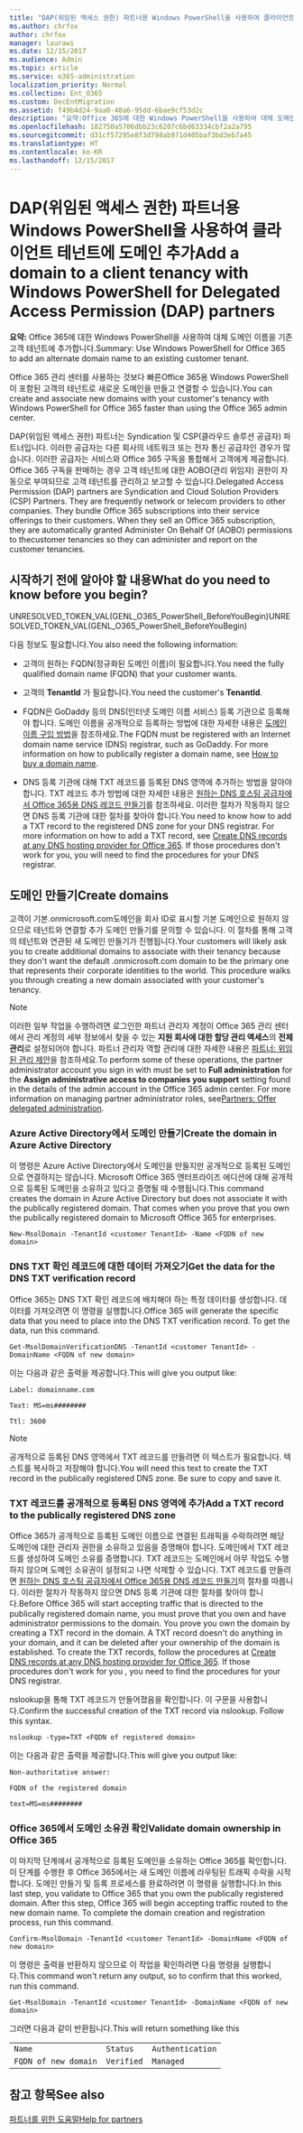 ```yaml
---
title: "DAP(위임된 액세스 권한) 파트너용 Windows PowerShell을 사용하여 클라이언트 테넌트에 도메인 추가"
ms.author: chrfox
author: chrfox
manager: laurawi
ms.date: 12/15/2017
ms.audience: Admin
ms.topic: article
ms.service: o365-administration
localization_priority: Normal
ms.collection: Ent_O365
ms.custom: DecEntMigration
ms.assetid: f49b4d24-9aa0-48a6-95dd-6bae9cf53d2c
description: "요약:Office 365에 대한 Windows PowerShell을 사용하여 대체 도메인 이름을 기존 고객 테넌트에 추가합니다."
ms.openlocfilehash: 182750a5706dbb23c6207c6bd63334cbf2a2a795
ms.sourcegitcommit: d31cf57295e8f3d798ab971d405baf3bd3eb7a45
ms.translationtype: HT
ms.contentlocale: ko-KR
ms.lasthandoff: 12/15/2017
---
```

# <a name="add-a-domain-to-a-client-tenancy-with-windows-powershell-for-delegated-access-permission-dap-partners"></a><span data-ttu-id="d5ec6-103">DAP(위임된 액세스 권한) 파트너용 Windows PowerShell을 사용하여 클라이언트 테넌트에 도메인 추가</span><span class="sxs-lookup"><span data-stu-id="d5ec6-103">Add a domain to a client tenancy with Windows PowerShell for Delegated Access Permission (DAP) partners</span></span>

 <span data-ttu-id="d5ec6-104">**요약:** Office 365에 대한 Windows PowerShell을 사용하여 대체 도메인 이름을 기존 고객 테넌트에 추가합니다.</span><span class="sxs-lookup"><span data-stu-id="d5ec6-104">Summary: Use Windows PowerShell for Office 365 to add an alternate domain name to an existing customer tenant.</span></span>
  
<span data-ttu-id="d5ec6-105">Office 365 관리 센터를 사용하는 것보다 빠른Office 365용 Windows PowerShell이 포함된 고객의 테넌트로 새로운 도메인을 만들고 연결할 수 있습니다.</span><span class="sxs-lookup"><span data-stu-id="d5ec6-105">You can create and associate new domains with your customer's tenancy with Windows PowerShell for Office 365 faster than using the Office 365 admin center.</span></span>
  
<span data-ttu-id="d5ec6-p101">DAP(위임된 액세스 권한) 파트너는 Syndication 및 CSP(클라우드 솔루션 공급자) 파트너입니다. 이러한 공급자는 다른 회사의 네트워크 또는 전자 통신 공급자인 경우가 많습니다. 이러한 공급자는 서비스와 Office 365 구독을 통합해서 고객에게 제공합니다. Office 365 구독을 판매하는 경우 고객 테넌트에 대한 AOBO(관리 위임자) 권한이 자동으로 부여되므로 고객 테넌트를 관리하고 보고할 수 있습니다.</span><span class="sxs-lookup"><span data-stu-id="d5ec6-p101">Delegated Access Permission (DAP) partners are Syndication and Cloud Solution Providers (CSP) Partners. They are frequently network or telecom providers to other companies. They bundle Office 365 subscriptions into their service offerings to their customers. When they sell an Office 365 subscription, they are automatically granted Administer On Behalf Of (AOBO) permissions to thecustomer tenancies so they can administer and report on the customer tenancies.</span></span>
## <a name="what-do-you-need-to-know-before-you-begin"></a><span data-ttu-id="d5ec6-110">시작하기 전에 알아야 할 내용</span><span class="sxs-lookup"><span data-stu-id="d5ec6-110">What do you need to know before you begin?</span></span>

<span data-ttu-id="d5ec6-111">UNRESOLVED_TOKEN_VAL(GENL_O365_PowerShell_BeforeYouBegin)</span><span class="sxs-lookup"><span data-stu-id="d5ec6-111">UNRESOLVED_TOKEN_VAL(GENL_O365_PowerShell_BeforeYouBegin)</span></span>
  
<span data-ttu-id="d5ec6-112">다음 정보도 필요합니다.</span><span class="sxs-lookup"><span data-stu-id="d5ec6-112">You also need the following information:</span></span>
  
- <span data-ttu-id="d5ec6-113">고객이 원하는 FQDN(정규화된 도메인 이름)이 필요합니다.</span><span class="sxs-lookup"><span data-stu-id="d5ec6-113">You need the fully qualified domain name (FQDN) that your customer wants.</span></span>
    
- <span data-ttu-id="d5ec6-114">고객의 **TenantId** 가 필요합니다.</span><span class="sxs-lookup"><span data-stu-id="d5ec6-114">You need the customer's **TenantId**.</span></span>
    
- <span data-ttu-id="d5ec6-p102">FQDN은 GoDaddy 등의 DNS(인터넷 도메인 이름 서비스) 등록 기관으로 등록해야 합니다. 도메인 이름을 공개적으로 등록하는 방법에 대한 자세한 내용은 [도메인 이름 구입 방법](https://go.microsoft.com/fwlink/p/?LinkId=532541)을 참조하세요.</span><span class="sxs-lookup"><span data-stu-id="d5ec6-p102">The FQDN must be registered with an Internet domain name service (DNS) registrar, such as GoDaddy. For more information on how to publically register a domain name, see [How to buy a domain name](https://go.microsoft.com/fwlink/p/?LinkId=532541).</span></span>
    
- <span data-ttu-id="d5ec6-p103">DNS 등록 기관에 대해 TXT 레코드를 등록된 DNS 영역에 추가하는 방법을 알아야 합니다. TXT 레코드 추가 방법에 대한 자세한 내용은 [원하는 DNS 호스팅 공급자에서 Office 365용 DNS 레코드 만들기](https://go.microsoft.com/fwlink/p/?LinkId=532542)를 참조하세요. 이러한 절차가 작동하지 않으면 DNS 등록 기관에 대한 절차를 찾아야 합니다.</span><span class="sxs-lookup"><span data-stu-id="d5ec6-p103">You need to know how to add a TXT record to the registered DNS zone for your DNS registrar. For more information on how to add a TXT record, see [Create DNS records at any DNS hosting provider for Office 365](https://go.microsoft.com/fwlink/p/?LinkId=532542). If those procedures don't work for you, you will need to find the procedures for your DNS registrar.</span></span>
    
## <a name="create-domains"></a><span data-ttu-id="d5ec6-120">도메인 만들기</span><span class="sxs-lookup"><span data-stu-id="d5ec6-120">Create domains</span></span>

 <span data-ttu-id="d5ec6-p104">고객이 기본<domain>.onmicrosoft.com도메인을 회사 ID로 표시할 기본 도메인으로 원하지 않으므로 테넌트와 연결할 추가 도메인 만들기를 문의할 수 있습니다. 이 절차를 통해 고객의 테넌트와 연관된 새 도메인 만들기가 진행됩니다.</span><span class="sxs-lookup"><span data-stu-id="d5ec6-p104">Your customers will likely ask you to create additional domains to associate with their tenancy because they don't want the default <domain>.onmicrosoft.com domain to be the primary one that represents their corporate identities to the world. This procedure walks you through creating a new domain associated with your customer's tenancy.</span></span>
  
> [!NOTE]
> <span data-ttu-id="d5ec6-p105">이러한 일부 작업을 수행하려면 로그인한 파트너 관리자 계정이 Office 365 관리 센터에서 관리 계정의 세부 정보에서 찾을 수 있는 **지원 회사에 대한 할당 관리 액세스**의 **전체 관리**로 설정되어야 합니다. 파트너 관리자 역할 관리에 대한 자세한 내용은 [파트너: 위임된 관리 제안](https://go.microsoft.com/fwlink/p/?LinkId=532435)을 참조하세요.</span><span class="sxs-lookup"><span data-stu-id="d5ec6-p105">To perform some of these operations, the partner administrator account you sign in with must be set to **Full administration** for the **Assign administrative access to companies you support** setting found in the details of the admin account in the Office 365 admin center. For more information on managing partner administrator roles, see[Partners: Offer delegated administration](https://go.microsoft.com/fwlink/p/?LinkId=532435).</span></span> 
  
### <a name="create-the-domain-in-azure-active-directory"></a><span data-ttu-id="d5ec6-125">Azure Active Directory에서 도메인 만들기</span><span class="sxs-lookup"><span data-stu-id="d5ec6-125">Create the domain in Azure Active Directory</span></span>

<span data-ttu-id="d5ec6-p106">이 명령은 Azure Active Directory에서 도메인을 만들지만 공개적으로 등록된 도메인으로 연결하지는 않습니다. Microsoft Office 365 엔터프라이즈 에디션에 대해 공개적으로 등록된 도메인을 소유하고 있다고 증명될 때 수행됩니다.</span><span class="sxs-lookup"><span data-stu-id="d5ec6-p106">This command creates the domain in Azure Active Directory but does not associate it with the publically registered domain. That comes when you prove that you own the publically registered domain to Microsoft Office 365 for enterprises.</span></span>
  
```
New-MsolDomain -TenantId <customer TenantId> -Name <FQDN of new domain>
```

### <a name="get-the-data-for-the-dns-txt-verification-record"></a><span data-ttu-id="d5ec6-128">DNS TXT 확인 레코드에 대한 데이터 가져오기</span><span class="sxs-lookup"><span data-stu-id="d5ec6-128">Get the data for the DNS TXT verification record</span></span>

 <span data-ttu-id="d5ec6-p107">Office 365는 DNS TXT 확인 레코드에 배치해야 하는 특정 데이터를 생성합니다. 데이터를 가져오려면 이 명령을 실행합니다.</span><span class="sxs-lookup"><span data-stu-id="d5ec6-p107">Office 365 will generate the specific data that you need to place into the DNS TXT verification record. To get the data, run this command.</span></span>
  
```
Get-MsolDomainVerificationDNS -TenantId <customer TenantId> -DomainName <FQDN of new domain>
```

<span data-ttu-id="d5ec6-131">이는 다음과 같은 출력을 제공합니다.</span><span class="sxs-lookup"><span data-stu-id="d5ec6-131">This will give you output like:</span></span>
  
 `Label: domainname.com`
  
 `Text: MS=ms########`
  
 `Ttl: 3600`
  
> [!NOTE]
> <span data-ttu-id="d5ec6-p108">공개적으로 등록된 DNS 영역에서 TXT 레코드를 만들려면 이 텍스트가 필요합니다. 텍스트를 복사하고 저장해야 합니다.</span><span class="sxs-lookup"><span data-stu-id="d5ec6-p108">You will need this text to create the TXT record in the publically registered DNS zone. Be sure to copy and save it.</span></span> 
  
### <a name="add-a-txt-record-to-the-publically-registered-dns-zone"></a><span data-ttu-id="d5ec6-134">TXT 레코드를 공개적으로 등록된 DNS 영역에 추가</span><span class="sxs-lookup"><span data-stu-id="d5ec6-134">Add a TXT record to the publically registered DNS zone</span></span>

<span data-ttu-id="d5ec6-p109">Office 365가 공개적으로 등록된 도메인 이름으로 연결된 트래픽을 수락하려면 해당 도메인에 대한 관리자 권한을 소유하고 있음을 증명해야 합니다. 도메인에서 TXT 레코드를 생성하여 도메인 소유를 증명합니다. TXT 레코드는 도메인에서 아무 작업도 수행하지 않으며 도메인 소유권이 설정되고 나면 삭제할 수 있습니다. TXT 레코드를 만들려면 [원하는 DNS 호스팅 공급자에서 Office 365용 DNS 레코드 만들기](https://go.microsoft.com/fwlink/p/?LinkId=532542)의 절차를 따릅니다. 이러한 절차가 작동하지 않으면 DNS 등록 기관에 대한 절차를 찾아야 합니다.</span><span class="sxs-lookup"><span data-stu-id="d5ec6-p109">Before Office 365 will start accepting traffic that is directed to the publically registered domain name, you must prove that you own and have administrator permissions to the domain. You prove you own the domain by creating a TXT record in the domain. A TXT record doesn't do anything in your domain, and it can be deleted after your ownership of the domain is established. To create the TXT records, follow the procedures at [Create DNS records at any DNS hosting provider for Office 365](https://go.microsoft.com/fwlink/p/?LinkId=532542). If those procedures don't work for you , you need to find the procedures for your DNS registrar.</span></span>
  
<span data-ttu-id="d5ec6-p110">nslookup을 통해 TXT 레코드가 만들어졌음을 확인합니다. 이 구문을 사용합니다.</span><span class="sxs-lookup"><span data-stu-id="d5ec6-p110">Confirm the successful creation of the TXT record via nslookup. Follow this syntax.</span></span>
  
```
nslookup -type=TXT <FQDN of registered domain>
```

<span data-ttu-id="d5ec6-142">이는 다음과 같은 출력을 제공합니다.</span><span class="sxs-lookup"><span data-stu-id="d5ec6-142">This will give you output like:</span></span>
  
 `Non-authoritative answer:`
  
 `FQDN of the registered domain`
  
 `text=MS=ms########`
  
### <a name="validate-domain-ownership-in-office-365"></a><span data-ttu-id="d5ec6-143">Office 365에서 도메인 소유권 확인</span><span class="sxs-lookup"><span data-stu-id="d5ec6-143">Validate domain ownership in Office 365</span></span>

<span data-ttu-id="d5ec6-p111">이 마지막 단계에서 공개적으로 등록된 도메인을 소유하는 Office 365를 확인합니다. 이 단계를 수행한 후 Office 365에서는 새 도메인 이름에 라우팅된 트래픽 수락을 시작합니다. 도메인 만들기 및 등록 프로세스를 완료하려면 이 명령을 실행합니다.</span><span class="sxs-lookup"><span data-stu-id="d5ec6-p111">In this last step, you validate to Office 365 that you own the publically registered domain. After this step, Office 365 will begin accepting traffic routed to the new domain name. To complete the domain creation and registration process, run this command.</span></span> 
  
```
Confirm-MsolDomain -TenantId <customer TenantId> -DomainName <FQDN of new domain>
```

<span data-ttu-id="d5ec6-147">이 명령은 출력을 반환하지 않으므로 이 작업을 확인하려면 다음 명령을 실행합니다.</span><span class="sxs-lookup"><span data-stu-id="d5ec6-147">This command won't return any output, so to confirm that this worked, run this command.</span></span>
  
```
Get-MsolDomain -TenantId <customer TenantId> -DomainName <FQDN of new domain>
```

<span data-ttu-id="d5ec6-148">그러면 다음과 같이 반환됩니다.</span><span class="sxs-lookup"><span data-stu-id="d5ec6-148">This will return something like this</span></span>
  
||||
|:-----|:-----|:-----|
| `Name` <br/> | `Status` <br/> | `Authentication` <br/> |
| `FQDN of new domain` <br/> | `Verified` <br/> | `Managed` <br/> |
   
## <a name="see-also"></a><span data-ttu-id="d5ec6-149">참고 항목</span><span class="sxs-lookup"><span data-stu-id="d5ec6-149">See also</span></span>

#### 

[<span data-ttu-id="d5ec6-150">파트너를 위한 도움말</span><span class="sxs-lookup"><span data-stu-id="d5ec6-150">Help for partners</span></span>](https://go.microsoft.com/fwlink/p/?LinkID=533477)

